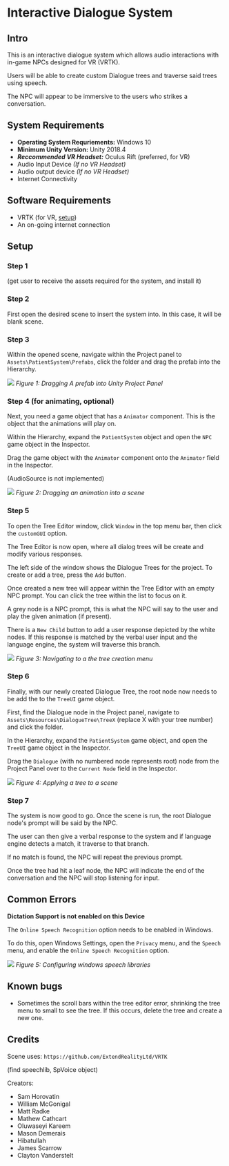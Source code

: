 
# Interactive Dialogue System

## Intro

This is an interactive dialogue system which allows audio interactions with in-game NPCs designed for VR (VRTK).

Users will be able to create custom Dialogue trees and traverse said trees using speech.

The NPC will appear to be immersive to the users who strikes a conversation.

## System Requirements
- **Operating System Requriements:** Windows 10
- **Minimum Unity Version:** Unity 2018.4
- ***Reccommended VR Headset:*** Oculus Rift (preferred, for VR)
- Audio Input Device *(If no VR Headset)*
- Audio output device *(If no VR Headset)*
- Internet Connectivity

## Software Requirements
- VRTK (for VR, [setup](https://github.com/ExtendRealityLtd/VRTK.Prefabs))
- An on-going internet connection

## Setup

### Step 1

(get user to receive the assets required for the system, and install it)

### Step 2

First open the desired scene to insert the system into.
In this case, it will be blank scene.

### Step 3

Within the opened scene, navigate within the Project panel to
`Assets\PatientSystem\Prefabs`, click the folder and drag the prefab into the Hierarchy.

![](https://media.githubusercontent.com/media/UniversityOfSaskatchewanCMPT371/term-project-fall2019-team-1/ID5/MDPics/prefabdrag.gif)
*Figure 1: Dragging A prefab into Unity Project Panel*

### Step 4 (for animating, optional)

Next, you need a game object that has a `Animator` component. This is the object that the animations will play on.

Within the Hierarchy, expand the `PatientSystem` object and open the `NPC` game object in the Inspector.

Drag the game object with the `Animator` component onto the `Animator` field in the Inspector.

(AudioSource is not implemented)

![](https://media.githubusercontent.com/media/UniversityOfSaskatchewanCMPT371/term-project-fall2019-team-1/ID5/MDPics/npcprefablink.gif)
*Figure 2: Dragging an animation into a scene*

### Step 5

To open the Tree Editor window, click `Window` in the top menu bar, then click the `customGUI` option.

The Tree Editor is now open, where all dialog trees will be create and modify various responses.

The left side of the window shows the Dialogue Trees for the project. To create or add a tree, press the `Add` button.

Once created a new tree will appear within the Tree Editor with an empty NPC prompt. You can click the tree within the list to focus on it.

A grey node is a NPC prompt, this is what the NPC will say to the user and play the given animation (if present).

There is a `New Child` button to add a user response depicted by the white nodes. If this response is matched by the verbal user input and the language engine, the system will traverse this branch.

![](https://media.githubusercontent.com/media/UniversityOfSaskatchewanCMPT371/term-project-fall2019-team-1/ID5/MDPics/treecreategui.gif)
*Figure 3: Navigating to a the tree creation menu*

### Step 6

Finally, with our newly created Dialogue Tree, the root node now needs to be add the to the `TreeUI` game object.

First, find the Dialogue node in the Project panel, navigate to `Assets\Resources\DialogueTree\TreeX` (replace X with your tree number) and click the folder.

In the Hierarchy, expand the `PatientSystem` game object, and open the `TreeUI` game object in the Inspector.

Drag the `Dialogue` (with no numbered node represents root) node from the Project Panel over to the `Current Node` field in the Inspector.

![](https://media.githubusercontent.com/media/UniversityOfSaskatchewanCMPT371/term-project-fall2019-team-1/ID5/MDPics/addnodetoprefab.gif)
*Figure 4: Applying a tree to a scene*

### Step 7

The system is now good to go. Once the scene is run, the root Dialogue node's prompt will be said by the NPC.

The user can then give a verbal response to the system and if language engine detects a match, it traverse to that branch.

If no match is found, the NPC will repeat the previous prompt.

Once the tree had hit a leaf node, the NPC will indicate the end of the conversation and the NPC will stop listening for input.

## Common Errors

**Dictation Support is not enabled on this Device** 

The `Online Speech Recognition` option needs to be enabled in Windows.

To do this, open Windows Settings, open the `Privacy` menu, and the `Speech` menu, and enable the `Online Speech Recognition` option.

![](https://media.githubusercontent.com/media/UniversityOfSaskatchewanCMPT371/term-project-fall2019-team-1/ID5/MDPics/sttsettingerror.gif)
*Figure 5: Configuring windows speech libraries*

## Known bugs

- Sometimes the scroll bars within the tree editor error, shrinking the tree menu to small to see the tree. If this occurs, delete the tree and create a new one.

## Credits

Scene uses: `https://github.com/ExtendRealityLtd/VRTK`

(find speechlib, SpVoice object)

Creators:
- Sam Horovatin
- William McGonigal
- Matt Radke
- Mathew Cathcart
- Oluwaseyi Kareem
- Mason Demerais
- Hibatullah
- James Scarrow
- Clayton Vanderstelt
